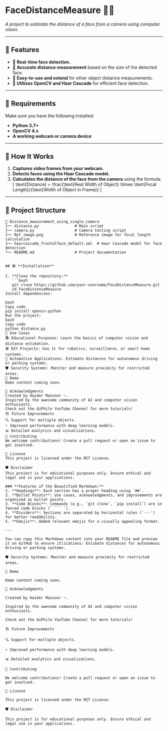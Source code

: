 # **FaceDistanceMeasure** 📏📸  
_A project to estimate the distance of a face from a camera using computer vision._

---

## 🌟 **Features**
- 🎥 **Real-time face detection.**
- 📏 **Accurate distance measurement** based on the size of the detected face.
- 📂 **Easy-to-use and extend** for other object distance measurements.
- 🧠 **Utilizes OpenCV and Haar Cascade** for efficient face detection.

---

## 🔧 **Requirements**
Make sure you have the following installed:
- **Python 3.7+**
- **OpenCV 4.x**
- **A working webcam or camera device**

---

## 🚀 **How It Works**
1. **Captures video frames from your webcam.**
2. **Detects faces using the Haar Cascade model.**
3. **Calculates the distance of the face from the camera** using the formula:
   \[
   \text{Distance} = \frac{\text{Real Width of Object} \times \text{Focal Length}}{\text{Width of Object in Frame}}
   \]

---

## 📂 **Project Structure**
```plaintext
📁 Distance_measurement_using_single_camera
├── distance.py                # Main script
├── camera.py                  # Camera testing script
├── Ref_image.png              # Reference image for focal length calculation
├── haarcascade_frontalface_default.xml  # Haar Cascade model for face detection
└── README.md                  # Project documentation


## 🛠️ **Installation**

1. **Clone the repository:**
   ```bash
   git clone https://github.com/your-username/FaceDistanceMeasure.git
   cd FaceDistanceMeasure
Install dependencies:

bash
Copy code
pip install opencv-python
Run the project:
bash
Copy code
python distance.py
🤔 Use Cases
📚 Educational Purposes: Learn the basics of computer vision and distance estimation.
🛠️ DIY Projects: Use it for robotics, surveillance, or smart home systems.
🚗 Automotive Applications: Estimate distances for autonomous driving or parking systems.
🛡️ Security Systems: Monitor and measure proximity for restricted areas.
📸 Demo
Demo content coming soon.

📝 Acknowledgments
Created by Haider Manzoor ✨.
Inspired by the awesome community of AI and computer vision enthusiasts.
Check out the AiPhile YouTube Channel for more tutorials!
🏗️ Future Improvements
🔍 Support for multiple objects.
⚡ Improved performance with deep learning models.
📊 Detailed analytics and visualizations.
💌 Contributing
We welcome contributions! Create a pull request or open an issue to get involved.

📜 License
This project is licensed under the MIT License.

🛡️ Disclaimer
This project is for educational purposes only. Ensure ethical and legal use in your applications.

### **Features of the Beautified Markdown:**
1. **Headings**: Each section has a proper heading using `##`.
2. **Bullet Points**: Use cases, acknowledgments, and improvements are organized as bullet points.
3. **Code Blocks**: Commands (e.g., `git clone`, `pip install`) are in fenced code blocks (` ``` `).
4. **Dividers**: Sections are separated by horizontal rules (`---`) for better readability.
5. **Emojis**: Added relevant emojis for a visually appealing format.

---

You can copy this Markdown content into your README file and preview it on GitHub to ensure itlications: Estimate distances for autonomous driving or parking systems.

🛡️ Security Systems: Monitor and measure proximity for restricted areas.

📸 Demo

Demo content coming soon.

📝 Acknowledgments

Created by Haider Manzoor ✨.

Inspired by the awesome community of AI and computer vision enthusiasts.

Check out the AiPhile YouTube Channel for more tutorials!

🏗️ Future Improvements

🔍 Support for multiple objects.

⚡ Improved performance with deep learning models.

📊 Detailed analytics and visualizations.

💌 Contributing

We welcome contributions! Create a pull request or open an issue to get involved.

📜 License

This project is licensed under the MIT License.

🛡️ Disclaimer

This project is for educational purposes only. Ensure ethical and legal use in your applications.


